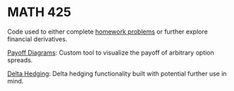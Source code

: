 # MATH 425 

Code used to either complete [homework problems](https://www.math.tamu.edu/~berko/teaching/common/math425/CourseExercises.pdf) or further explore financial derivatives. 

[Payoff Diagrams](https://nbviewer.jupyter.org/github/lrbuechner/Mini-Projects/blob/master/Options%20Trading/Payoff%20Diagrams.ipynb): Custom tool to visualize the payoff of arbitrary option spreads.

[Delta Hedging](https://nbviewer.jupyter.org/github/lrbuechner/Mini-Projects/blob/master/Options%20Trading/Delta%20Hedging.ipynb): Delta hedging functionality built with potential further use in mind. 
